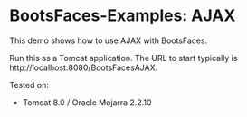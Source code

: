 # BootsFaces-Examples: AJAX
This demo shows how to use AJAX with BootsFaces.

Run this as a Tomcat application. The URL to start typically is http://localhost:8080/BootsFacesAJAX.

Tested on:
<ul>
<li>Tomcat 8.0 / Oracle Mojarra 2.2.10</li>
</ul>
